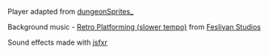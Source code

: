 Player adapted from [dungeonSprites_](https://kevins-moms-house.itch.io/dungeonsprites)

Background music - [Retro Platforming (slower tempo)](https://www.fesliyanstudios.com/royalty-free-music/download/retro-platforming/454) from [Fesliyan Studios](https://www.FesliyanStudios.com)

Sound effects made with [jsfxr](https://sfxr.me/)
